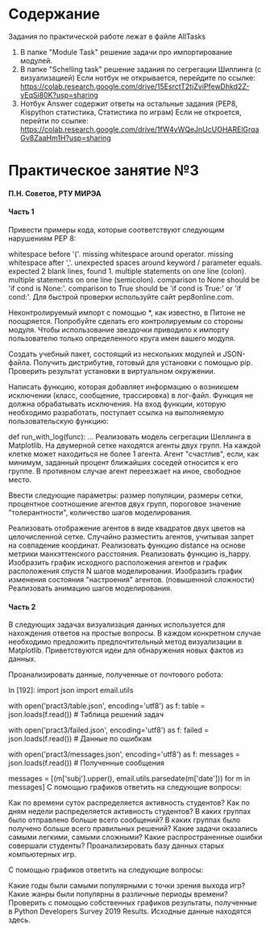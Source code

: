 # Содержание 

Задания по практической работе лежат в файле AllTasks

1. В папке "Module Task" решение задачи про импортирование модулей.
2. В папке "Schelling task" решение задания по сегрегации Шиллинга (с визуализацией)
Если нотбук не открывается, перейдите по ссылке: https://colab.research.google.com/drive/15EsrctT2tjZviPfewDhkd2Z-vEqSi80K?usp=sharing
3. Нотбук Answer содержит ответы на остальные задания (PEP8, Kispython статистика, Статистика по играм)
Если не откроется, перейти по ссылке: https://colab.research.google.com/drive/1fW4vWQeJnUcUOHARElGrqaGv8ZaaHm1H?usp=sharing


# Практическое занятие №3
#### П.Н. Советов, РТУ МИРЭА

#### Часть 1
Привести примеры кода, которые соответствуют следующим нарушениям PEP 8:

whitespace before '('.
missing whitespace around operator.
missing whitespace after ','.
unexpected spaces around keyword / parameter equals.
expected 2 blank lines, found 1.
multiple statements on one line (colon).
multiple statements on one line (semicolon).
comparison to None should be 'if cond is None:'.
comparison to True should be 'if cond is True:' or 'if cond:'.
Для быстрой проверки используйте сайт pep8online.com.

Неконтролируемый импорт с помощью *, как известно, в Питоне не поощряется. Попробуйте сделать его контролируемым со стороны модуля. Чтобы использование звездочки приводило к импорту пользователю только определенного круга имен вашего модуля.

Создать учебный пакет, состоящий из нескольких модулей и JSON-файла. Получить дистрибутив, готовый для установки с помощью pip. Проверить результат установки в виртуальном окружении.

Написать функцию, которая добавляет информацию о возникшем исключении (класс, сообщение, трассировка) в лог-файл. Функция не должна обрабатывать исключения. На вход функции, которую необходимо разработать, поступает ссылка на выполняемую пользовательскую функцию:

def run_with_log(func):
    ...
Реализовать модель сегрегации Шеллинга в Matplotlib. На двумерной сетке находятся агенты двух групп. На каждой клетке может находиться не более 1 агента. Агент "счастлив", если, как минимум, заданный процент ближайших соседей относится к его группе. В противном случае агент переезжает на иное, свободное место.

Ввести следующие параметры: размер популяции, размеры сетки, процентное соотношение агентов двух групп, пороговое значение "толерантности", количество шагов моделирования.

Реализовать отображение агентов в виде квадратов двух цветов на целочисленной сетке.
Случайно разместить агентов, учитывая запрет на совпадение координат.
Реализовать функцию distance на основе метрики манхэттенского расстояния.
Реализовать функцию is_happy.
Изобразить график исходного расположения агентов и график расположения спустя N шагов моделирования.
Изобразить график изменения состояния "настроения" агентов.
(повышенной сложности) Реализовать анимацию шагов моделирования.

#### Часть 2
В следующих задачах визуализация данных используется для нахождения ответов на простые вопросы. В каждом конкретном случае необходимо предложить предпочтительный метод визуализации в Matplotlib. Приветствуются идеи для обнаружения новых фактов из данных.

Проанализировать данные, полученные от почтового робота:

In [192]:
import json
import email.utils

with open('pract3/table.json', encoding='utf8') as f:
    table = json.loads(f.read()) # Таблица решений задач
    
with open('pract3/failed.json', encoding='utf8') as f:
    failed = json.loads(f.read()) # Данные по ошибкам
    
with open('pract3/messages.json', encoding='utf8') as f:
    messages = json.loads(f.read()) # Полученные сообщения
    
messages = [(m['subj'].upper(), email.utils.parsedate(m['date'])) for m in messages]
С помощью графиков ответить на следующие вопросы:

Как по времени суток распределяется активность студентов?
Как по дням недели распределяется активность студентов?
В каких группах было отправлено больше всего сообщений?
В каких группах было получено больше всего правильных решений?
Какие задачи оказались самыми легкими, самыми сложными?
Какие распространенные ошибки совершали студенты?
Проанализировать базу данных старых компьютерных игр.

С помощью графиков ответить на следующие вопросы:

Какие годы были самыми популярными с точки зрения выхода игр?
Какие жанры были популярны в различные периоды времени?
Проверить с помощью собственных графиков результаты, полученные в Python Developers Survey 2019 Results. Исходные данные находятся здесь.
